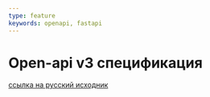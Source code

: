 ```yaml
---
type: feature
keywords: openapi, fastapi
---
```

# Open-api v3 спецификация

[ссылка на русский исходник](https://starkovden.github.io/openapi-tutorial-overview.html)
